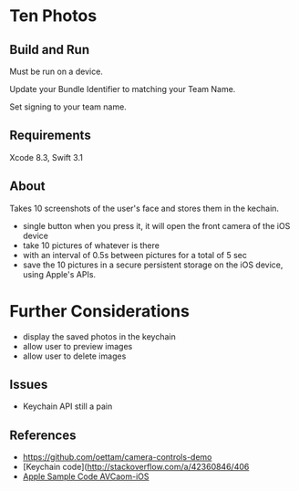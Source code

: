 # Ten Photos

## Build and Run

Must be run on a device.

Update your Bundle Identifier to matching your Team Name.

Set signing to your team name.

## Requirements

Xcode 8.3, Swift 3.1

## About

Takes 10 screenshots of the user's face and stores them in the kechain.

- single button when you press it, it will open the front camera of the iOS device
- take 10 pictures of whatever is there
- with an interval of 0.5s between pictures for a total of 5 sec
- save the 10 pictures in a secure persistent storage on the iOS device, using Apple's APIs. 



# Further Considerations

- display the saved photos in the keychain
- allow user to preview images
- allow user to delete images

## Issues

- Keychain API still a pain


## References 

- https://github.com/oettam/camera-controls-demo
- [Keychain code](http://stackoverflow.com/a/42360846/406
- [Apple Sample Code AVCaom-iOS](https://developer.apple.com/library/content/samplecode/AVCam/Introduction/Intro.html#//apple_ref/doc/uid/DTS40010112)
